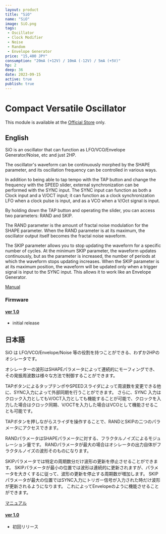 ```yaml
---
layout: product
title: "SiO"
name: "SiO"
image: SiO.png
tags:
 - Oscillator
 - Clock Modifier
 - Noise
 - Random
 - Envelope Generator
price: "15,400 JPY"
consumption: "20mA (+12V) / 10mA (-12V) / 5mA (+5V)"
hp: 2
deep: 36
date: 2023-09-15
active: true
publish: true
---
```


# Compact Versatile Oscillator

This module is available at the [Official Store](https://centrevillage.stores.jp/items/6503a08095624d025b08795f) only.

## English

SiO is an oscillator that can function as LFO/VCO/Envelope Generator/Noise, etc and just 2HP.

The oscillator's waveform can be continuously morphed by the SHAPE parameter, and its oscillation frequency can be controlled in various ways.

In addition to being able to tap tempo with the TAP button and change the frequency with the SPEED slider, external synchronization can be performed with the SYNC input.
The SYNC input can function as both a Clock input and a V/OCT input; it can function as a clock synchronization LFO when a clock pulse is input, and as a VCO when a V/Oct signal is input.

By holding down the TAP button and operating the slider, you can access two parameters: RAND and SKIP.

The RAND parameter is the amount of fractal noise modulation for the SHAPE parameter.
When the RAND parameter is at its maximum, the oscillator output itself becomes the fractal noise waveform.

The SKIP parameter allows you to stop updating the waveform for a specific number of cycles.
At the minimum SKIP parameter, the waveform updates continuously, but as the parameter is increased, the number of periods at which the waveform stops updating increases.
When the SKIP parameter is at its maximum position, the waveform will be updated only when a trigger signal is input to the SYNC input.
This allows it to work like an Envelope Generator.

[Manual](https://docs.google.com/document/d/1YRcamI5YZbvxdGZw4IUdk4JIAezGGy4M5SqvD6NgKxA/edit?usp=sharing)

### Firmware

#### [ver 1.0](https://drive.google.com/file/d/1jAM76tQ1yYksdT6KYONVIpH9qVD8aE_G/view?usp=sharing)
- initial release

## 日本語

SiO は LFO/VCO/Envelope/Noise 等の役割を持つことができる、わずか2HPのオシレータです。

オシレーターの波形はSHAPEパラメータによって連続的にモーフィングでき、その発振周波数は様々な方法で制御することができます。

TAPボタンによるタップテンポやSPEEDスライダによって周波数を変更できる他に、SYNC入力によって外部同期を行うことができます。
さらに、SYNC 入力はクロック入力としてもV/OCT入力としても機能することが可能で、クロックを入力した場合はクロック同期、V/OCTを入力した場合はVCOとして機能させることも可能です。

TAPボタンを押しながらスライダを操作することで、RANDとSKIPの二つのパラメータにアクセスできます。

RANDパラメータはSHAPEパラメータに対する、フラクタルノイズによるモジュレーション量です。
RANDパラメータが最大の場合はオシレータの出力自体がフラクタルノイズの波形そのものになります。

SKIPパラメータでは特定の周期数分だけ波形の更新を停止させることができます。
SKIPパラメータが最小の位置では波形は連続的に更新されますが、パラメータを大きくするに従って、波形の更新を停止する周期数が増加します。
SKIPパラメータが最大の位置ではSYNC入力にトリガー信号が入力された時だけ波形が更新されるようになります。
これによってEnvelopeのように機能させることができます。

[マニュアル](https://docs.google.com/document/d/1tG7j0Fk4QWcMbfhctxCKSbad3aMQigNmGt0D1vfF7YU/edit?usp=sharing)

#### [ver 1.0](https://drive.google.com/file/d/1jAM76tQ1yYksdT6KYONVIpH9qVD8aE_G/view?usp=sharing)
-  初回リリース


